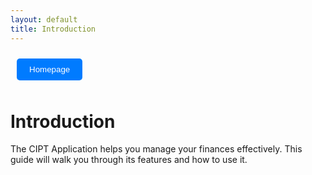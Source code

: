 ```yaml
---
layout: default
title: Introduction
---
```


<a href="/"><button style="margin: 10px; padding: 10px 20px; background-color: #007bff; color: #fff; border: none; border-radius: 5px;">Homepage</button></a>

# Introduction

The CIPT Application helps you manage your finances effectively. This guide will walk you through its features and how to use it.

